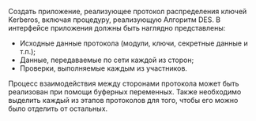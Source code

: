 Создать приложение, реализующее протокол распределения ключей Kerberos, включая процедуру, реализующую Алгоритм DES.
В интерфейсе приложения должны быть наглядно представлены:

- Исходные данные протокола (модули, ключи, секретные данные и т.п.);
- Данные, передаваемые по сети каждой из сторон; 
- Проверки, выполняемые каждым из участников.
 
Процесс взаимодействия между сторонами протокола может быть реализован при помощи буферных переменных. Также необходимо выделить каждый из этапов протоколов для того, чтобы его можно было отделить от остальных.
